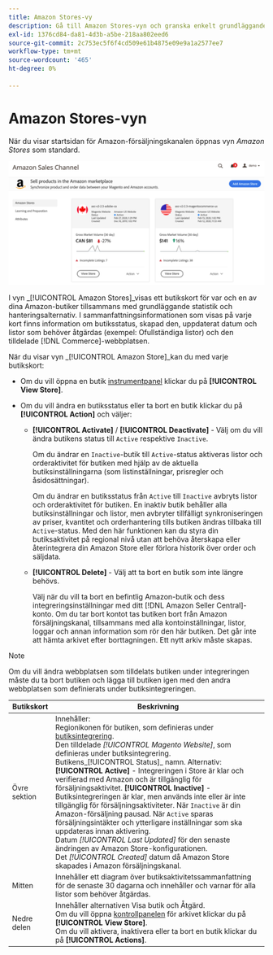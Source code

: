 ```yaml
---
title: Amazon Stores-vy
description: Gå till Amazon Stores-vyn och granska enkelt grundläggande statistik för alla Amazon-butiker samt olika alternativ för åtkomsthantering.
exl-id: 1376cd84-da81-4d3b-a5be-218aa802eed6
source-git-commit: 2c753ec5f6f4cd509e61b4875e09e9a1a2577ee7
workflow-type: tm+mt
source-wordcount: '465'
ht-degree: 0%

---
```


# Amazon Stores-vyn

När du visar startsidan för Amazon-försäljningskanalen öppnas vyn _Amazon Stores_ som standard.

![Amazon Stores-vyn](assets/amazon-sales-channel-home-tabs.png)

I vyn _[!UICONTROL Amazon Stores]_visas ett butikskort för var och en av dina Amazon-butiker tillsammans med grundläggande statistik och hanteringsalternativ. I sammanfattningsinformationen som visas på varje kort finns information om butiksstatus, skapad den, uppdaterat datum och listor som behöver åtgärdas (exempel: Ofullständiga listor) och den tilldelade [!DNL Commerce]-webbplatsen.

När du visar vyn _[!UICONTROL Amazon Store]_kan du med varje butikskort:

- Om du vill öppna en butik [instrumentpanel](./amazon-store-dashboard.md) klickar du på **[!UICONTROL View Store]**.

- Om du vill ändra en butiksstatus eller ta bort en butik klickar du på **[!UICONTROL Action]** och väljer:

   - **[!UICONTROL Activate]** /  **[!UICONTROL Deactivate]** - Välj om du vill ändra butikens status till  `Active` respektive  `Inactive`.

      Om du ändrar en `Inactive`-butik till `Active`-status aktiveras listor och orderaktivitet för butiken med hjälp av de aktuella butiksinställningarna (som listinställningar, prisregler och åsidosättningar).

      Om du ändrar en butiksstatus från `Active` till `Inactive` avbryts listor och orderaktivitet för butiken. En inaktiv butik behåller alla butiksinställningar och listor, men avbryter tillfälligt synkroniseringen av priser, kvantitet och orderhantering tills butiken ändras tillbaka till `Active`-status. Med den här funktionen kan du styra din butiksaktivitet på regional nivå utan att behöva återskapa eller återintegrera din Amazon Store eller förlora historik över order och säljdata.

   - **[!UICONTROL Delete]** - Välj att ta bort en butik som inte längre behövs.

      Välj när du vill ta bort en befintlig Amazon-butik och dess integreringsinställningar med ditt [!DNL Amazon Seller Central]-konto. Om du tar bort kontot tas butiken bort från Amazon försäljningskanal, tillsammans med alla kontoinställningar, listor, loggar och annan information som rör den här butiken. Det går inte att hämta arkivet efter borttagningen. Ett nytt arkiv måste skapas.

>[!NOTE]
>Om du vill ändra webbplatsen som tilldelats butiken under integreringen måste du ta bort butiken och lägga till butiken igen med den andra webbplatsen som definierats under butiksintegreringen.

| Butikskort | Beskrivning |
|--- |--- |
| Övre sektion | Innehåller: <br>Regionikonen för butiken, som definieras under [butiksintegrering](./store-integration.md).<br> Den tilldelade  _[!UICONTROL Magento Website]_, som definieras under butiksintegrering.<br>Butikens_[!UICONTROL Status]_ namn. Alternativ: **[!UICONTROL Active]** - Integreringen i Store är klar och verifierad med Amazon och är tillgänglig för försäljningsaktivitet. **[!UICONTROL Inactive]** - Butiksintegreringen är klar, men används inte eller är inte tillgänglig för försäljningsaktiviteter. När `Inactive` är din Amazon-försäljning pausad. När `Active` sparas försäljningsintäkter och ytterligare inställningar som ska uppdateras innan aktivering.<br>Datum  *[!UICONTROL Last Updated]* för den senaste ändringen av Amazon Store-konfigurationen.<br>Det  *[!UICONTROL Created]* datum då Amazon Store skapades i Amazon försäljningskanal. |
| Mitten | Innehåller ett diagram över butiksaktivitetssammanfattning för de senaste 30 dagarna och innehåller och varnar för alla listor som behöver åtgärdas. |
| Nedre delen | Innehåller alternativen Visa butik och Åtgärd.<br>Om du vill öppna  [kontrollpanelen](./amazon-store-dashboard.md) för arkivet klickar du på  **[!UICONTROL View Store]**.<br>Om du vill aktivera, inaktivera eller ta bort en butik klickar du på  **[!UICONTROL Actions]**. |
